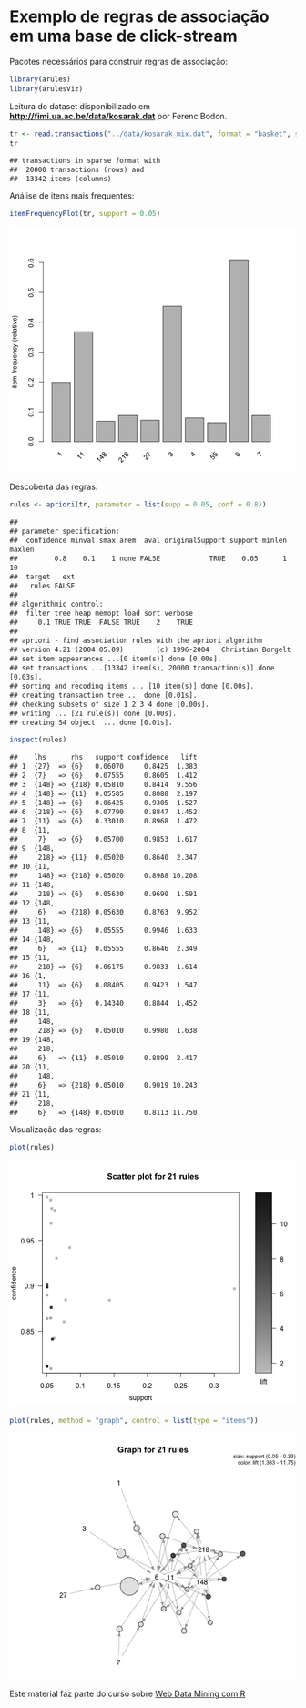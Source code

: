 Exemplo de regras de associação em uma base de click-stream
===========================================================

Pacotes necessários para construir regras de associação:


```r
library(arules)
library(arulesViz)
```


Leitura do dataset disponibilizado em **http://fimi.ua.ac.be/data/kosarak.dat** por Ferenc Bodon.


```r
tr <- read.transactions("../data/kosarak_mix.dat", format = "basket", sep = " ")
tr
```

```
## transactions in sparse format with
##  20000 transactions (rows) and
##  13342 items (columns)
```


Análise de itens mais frequentes:


```r
itemFrequencyPlot(tr, support = 0.05)
```

![plot of chunk unnamed-chunk-3](figure/unnamed-chunk-3.png) 


Descoberta das regras:


```r
rules <- apriori(tr, parameter = list(supp = 0.05, conf = 0.8))
```

```
## 
## parameter specification:
##  confidence minval smax arem  aval originalSupport support minlen maxlen
##         0.8    0.1    1 none FALSE            TRUE    0.05      1     10
##  target   ext
##   rules FALSE
## 
## algorithmic control:
##  filter tree heap memopt load sort verbose
##     0.1 TRUE TRUE  FALSE TRUE    2    TRUE
## 
## apriori - find association rules with the apriori algorithm
## version 4.21 (2004.05.09)        (c) 1996-2004   Christian Borgelt
## set item appearances ...[0 item(s)] done [0.00s].
## set transactions ...[13342 item(s), 20000 transaction(s)] done [0.03s].
## sorting and recoding items ... [10 item(s)] done [0.00s].
## creating transaction tree ... done [0.01s].
## checking subsets of size 1 2 3 4 done [0.00s].
## writing ... [21 rule(s)] done [0.00s].
## creating S4 object  ... done [0.01s].
```

```r
inspect(rules)
```

```
##    lhs      rhs   support confidence   lift
## 1  {27}  => {6}   0.06070     0.8425  1.383
## 2  {7}   => {6}   0.07555     0.8605  1.412
## 3  {148} => {218} 0.05810     0.8414  9.556
## 4  {148} => {11}  0.05585     0.8088  2.197
## 5  {148} => {6}   0.06425     0.9305  1.527
## 6  {218} => {6}   0.07790     0.8847  1.452
## 7  {11}  => {6}   0.33010     0.8968  1.472
## 8  {11,                                    
##     7}   => {6}   0.05700     0.9853  1.617
## 9  {148,                                   
##     218} => {11}  0.05020     0.8640  2.347
## 10 {11,                                    
##     148} => {218} 0.05020     0.8988 10.208
## 11 {148,                                   
##     218} => {6}   0.05630     0.9690  1.591
## 12 {148,                                   
##     6}   => {218} 0.05630     0.8763  9.952
## 13 {11,                                    
##     148} => {6}   0.05555     0.9946  1.633
## 14 {148,                                   
##     6}   => {11}  0.05555     0.8646  2.349
## 15 {11,                                    
##     218} => {6}   0.06175     0.9833  1.614
## 16 {1,                                     
##     11}  => {6}   0.08405     0.9423  1.547
## 17 {11,                                    
##     3}   => {6}   0.14340     0.8844  1.452
## 18 {11,                                    
##     148,                                   
##     218} => {6}   0.05010     0.9980  1.638
## 19 {148,                                   
##     218,                                   
##     6}   => {11}  0.05010     0.8899  2.417
## 20 {11,                                    
##     148,                                   
##     6}   => {218} 0.05010     0.9019 10.243
## 21 {11,                                    
##     218,                                   
##     6}   => {148} 0.05010     0.8113 11.750
```


Visualização das regras:


```r
plot(rules)
```

![plot of chunk unnamed-chunk-5](figure/unnamed-chunk-51.png) 

```r
plot(rules, method = "graph", control = list(type = "items"))
```

![plot of chunk unnamed-chunk-5](figure/unnamed-chunk-52.png) 


Este material faz parte do curso sobre [Web Data Mining com R](http://fbarth.net.br/materiais/webMiningR.html)
